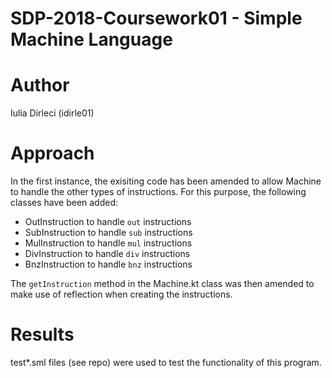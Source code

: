 # SDP-2018-Coursework01 - Simple Machine Language
# Author
Iulia Dirleci (idirle01)
# Approach
In the first instance, the exisiting code has been amended to allow Machine to handle the other types of instructions. 
For this purpose, the following classes have been added:

* OutInstruction to handle `out` instructions
* SubInstruction to handle `sub` instructions
* MulInstruction to handle `mul` instructions
* DivInstruction to handle `div` instructions
* BnzInstruction to handle `bnz` instructions
	
The `getInstruction` method in the Machine.kt class was then amended to make use of reflection when creating the instructions.

# Results
test*.sml files (see repo) were used to test the functionality of this program. 

